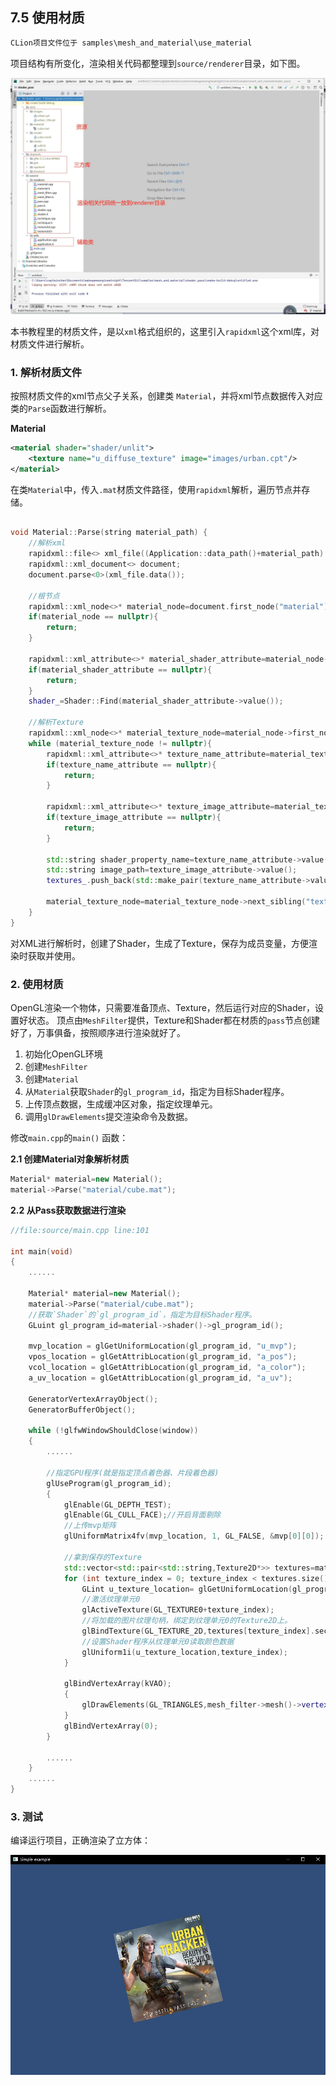 ﻿## 7.5 使用材质

```c
CLion项目文件位于 samples\mesh_and_material\use_material
```

项目结构有所变化，渲染相关代码都整理到`source/renderer`目录，如下图。

![](../../imgs/mesh_and_material/shader_pass/clion_project_struct.jpg)


本书教程里的材质文件，是以`xml`格式组织的，这里引入`rapidxml`这个xml库，对材质文件进行解析。


### 1. 解析材质文件

按照材质文件的xml节点父子关系，创建类 `Material`，并将xml节点数据传入对应类的`Parse`函数进行解析。

<b>Material</b>

```xml
<material shader="shader/unlit">
    <texture name="u_diffuse_texture" image="images/urban.cpt"/>
</material>
```

在类`Material`中，传入`.mat`材质文件路径，使用`rapidxml`解析，遍历节点并存储。

```c++

void Material::Parse(string material_path) {
    //解析xml
    rapidxml::file<> xml_file((Application::data_path()+material_path).c_str());
    rapidxml::xml_document<> document;
    document.parse<0>(xml_file.data());

    //根节点
    rapidxml::xml_node<>* material_node=document.first_node("material");
    if(material_node == nullptr){
        return;
    }

    rapidxml::xml_attribute<>* material_shader_attribute=material_node->first_attribute("shader");
    if(material_shader_attribute == nullptr){
        return;
    }
    shader_=Shader::Find(material_shader_attribute->value());

    //解析Texture
    rapidxml::xml_node<>* material_texture_node=material_node->first_node("texture");
    while (material_texture_node != nullptr){
        rapidxml::xml_attribute<>* texture_name_attribute=material_texture_node->first_attribute("name");
        if(texture_name_attribute == nullptr){
            return;
        }

        rapidxml::xml_attribute<>* texture_image_attribute=material_texture_node->first_attribute("image");
        if(texture_image_attribute == nullptr){
            return;
        }

        std::string shader_property_name=texture_name_attribute->value();
        std::string image_path=texture_image_attribute->value();
        textures_.push_back(std::make_pair(texture_name_attribute->value(), Texture2D::LoadFromFile(image_path)));

        material_texture_node=material_texture_node->next_sibling("texture");
    }
}
```

对XML进行解析时，创建了Shader，生成了Texture，保存为成员变量，方便渲染时获取并使用。

### 2. 使用材质

OpenGL渲染一个物体，只需要准备顶点、Texture，然后运行对应的Shader，设置好状态。
顶点由`MeshFilter`提供，Texture和Shader都在材质的`pass`节点创建好了，万事俱备，按照顺序进行渲染就好了。

1. 初始化OpenGL环境
1. 创建`MeshFilter`
2. 创建`Material`
3. 从`Material`获取`Shader`的`gl_program_id`，指定为目标Shader程序。
4. 上传顶点数据，生成缓冲区对象，指定纹理单元。
5. 调用`glDrawElements`提交渲染命令及数据。

修改`main.cpp`的`main()` 函数：

<b>2.1 创建Material对象解析材质</b>

```c++
Material* material=new Material();
material->Parse("material/cube.mat");
```

<b>2.2 从Pass获取数据进行渲染</b>

```c++
//file:source/main.cpp line:101

int main(void)
{
    ......

    Material* material=new Material();
    material->Parse("material/cube.mat");
    //获取`Shader`的`gl_program_id`，指定为目标Shader程序。
    GLuint gl_program_id=material->shader()->gl_program_id();

    mvp_location = glGetUniformLocation(gl_program_id, "u_mvp");
    vpos_location = glGetAttribLocation(gl_program_id, "a_pos");
    vcol_location = glGetAttribLocation(gl_program_id, "a_color");
    a_uv_location = glGetAttribLocation(gl_program_id, "a_uv");

    GeneratorVertexArrayObject();
    GeneratorBufferObject();

    while (!glfwWindowShouldClose(window))
    {
        ......

        //指定GPU程序(就是指定顶点着色器、片段着色器)
        glUseProgram(gl_program_id);
        {
            glEnable(GL_DEPTH_TEST);
            glEnable(GL_CULL_FACE);//开启背面剔除
            //上传mvp矩阵
            glUniformMatrix4fv(mvp_location, 1, GL_FALSE, &mvp[0][0]);

            //拿到保存的Texture
            std::vector<std::pair<std::string,Texture2D*>> textures=material->textures();
            for (int texture_index = 0; texture_index < textures.size(); ++texture_index) {
                GLint u_texture_location= glGetUniformLocation(gl_program_id, textures[texture_index].first.c_str());
                //激活纹理单元0
                glActiveTexture(GL_TEXTURE0+texture_index);
                //将加载的图片纹理句柄，绑定到纹理单元0的Texture2D上。
                glBindTexture(GL_TEXTURE_2D,textures[texture_index].second->gl_texture_id());
                //设置Shader程序从纹理单元0读取颜色数据
                glUniform1i(u_texture_location,texture_index);
            }

            glBindVertexArray(kVAO);
            {
                glDrawElements(GL_TRIANGLES,mesh_filter->mesh()->vertex_index_num_,GL_UNSIGNED_SHORT,0);//使用顶点索引进行绘制，最后的0表示数据偏移量。
            }
            glBindVertexArray(0);
        }

        ......
    }
    ......
}
```

### 3. 测试

编译运行项目，正确渲染了立方体：

![](../../imgs/mesh_and_material/shader_pass/lod0_4k_cpt.jpg)
